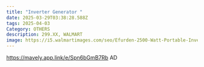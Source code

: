 ```yaml
---
title: "Inverter Generator "
date: 2025-03-29T03:38:28.588Z
tags: 2025-04-03
Category: OTHERS
description: 299.XX, WALMART
image: https://i5.walmartimages.com/seo/Efurden-2500-Watt-Portable-Inverter-Generator-Gas-Powered-EPA-Compliant-Parallel-Capability-CO-Shutdown-Low-Noise-for-Camping-and-Home-Use_6e81f034-40a7-4900-9589-1f2ccbe23a9f.60d56e1ae7c175b5240e5e36c9b4cb45.jpeg?odnHeight=640&odnWidth=640&odnBg=FFFFFF
---
```

https://mavely.app.link/e/Spn6bGmB7Rb  AD